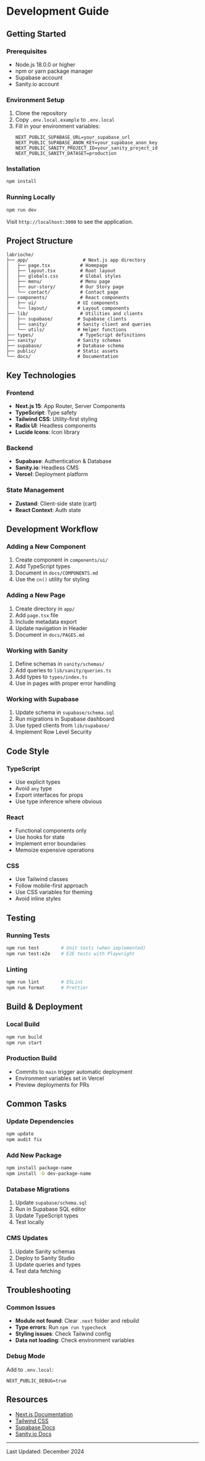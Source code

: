 # Development Guide

## Getting Started

### Prerequisites
- Node.js 18.0.0 or higher
- npm or yarn package manager
- Supabase account
- Sanity.io account

### Environment Setup
1. Clone the repository
2. Copy `.env.local.example` to `.env.local`
3. Fill in your environment variables:
   ```
   NEXT_PUBLIC_SUPABASE_URL=your_supabase_url
   NEXT_PUBLIC_SUPABASE_ANON_KEY=your_supabase_anon_key
   NEXT_PUBLIC_SANITY_PROJECT_ID=your_sanity_project_id
   NEXT_PUBLIC_SANITY_DATASET=production
   ```

### Installation
```bash
npm install
```

### Running Locally
```bash
npm run dev
```

Visit `http://localhost:3000` to see the application.

## Project Structure
```
labrioche/
├── app/                    # Next.js app directory
│   ├── page.tsx           # Homepage
│   ├── layout.tsx         # Root layout
│   ├── globals.css        # Global styles
│   ├── menu/              # Menu page
│   ├── our-story/         # Our Story page
│   └── contact/           # Contact page
├── components/            # React components
│   ├── ui/               # UI components
│   └── layout/           # Layout components
├── lib/                   # Utilities and clients
│   ├── supabase/         # Supabase clients
│   ├── sanity/           # Sanity client and queries
│   └── utils/            # Helper functions
├── types/                 # TypeScript definitions
├── sanity/               # Sanity schemas
├── supabase/             # Database schema
├── public/               # Static assets
└── docs/                 # Documentation
```

## Key Technologies

### Frontend
- **Next.js 15**: App Router, Server Components
- **TypeScript**: Type safety
- **Tailwind CSS**: Utility-first styling
- **Radix UI**: Headless components
- **Lucide Icons**: Icon library

### Backend
- **Supabase**: Authentication & Database
- **Sanity.io**: Headless CMS
- **Vercel**: Deployment platform

### State Management
- **Zustand**: Client-side state (cart)
- **React Context**: Auth state

## Development Workflow

### Adding a New Component
1. Create component in `components/ui/`
2. Add TypeScript types
3. Document in `docs/COMPONENTS.md`
4. Use the `cn()` utility for styling

### Adding a New Page
1. Create directory in `app/`
2. Add `page.tsx` file
3. Include metadata export
4. Update navigation in Header
5. Document in `docs/PAGES.md`

### Working with Sanity
1. Define schemas in `sanity/schemas/`
2. Add queries to `lib/sanity/queries.ts`
3. Add types to `types/index.ts`
4. Use in pages with proper error handling

### Working with Supabase
1. Update schema in `supabase/schema.sql`
2. Run migrations in Supabase dashboard
3. Use typed clients from `lib/supabase/`
4. Implement Row Level Security

## Code Style

### TypeScript
- Use explicit types
- Avoid `any` type
- Export interfaces for props
- Use type inference where obvious

### React
- Functional components only
- Use hooks for state
- Implement error boundaries
- Memoize expensive operations

### CSS
- Use Tailwind classes
- Follow mobile-first approach
- Use CSS variables for theming
- Avoid inline styles

## Testing

### Running Tests
```bash
npm run test        # Unit tests (when implemented)
npm run test:e2e    # E2E tests with Playwright
```

### Linting
```bash
npm run lint        # ESLint
npm run format      # Prettier
```

## Build & Deployment

### Local Build
```bash
npm run build
npm run start
```

### Production Build
- Commits to `main` trigger automatic deployment
- Environment variables set in Vercel
- Preview deployments for PRs

## Common Tasks

### Update Dependencies
```bash
npm update
npm audit fix
```

### Add New Package
```bash
npm install package-name
npm install -D dev-package-name
```

### Database Migrations
1. Update `supabase/schema.sql`
2. Run in Supabase SQL editor
3. Update TypeScript types
4. Test locally

### CMS Updates
1. Update Sanity schemas
2. Deploy to Sanity Studio
3. Update queries and types
4. Test data fetching

## Troubleshooting

### Common Issues
- **Module not found**: Clear `.next` folder and rebuild
- **Type errors**: Run `npm run typecheck`
- **Styling issues**: Check Tailwind config
- **Data not loading**: Check environment variables

### Debug Mode
Add to `.env.local`:
```
NEXT_PUBLIC_DEBUG=true
```

## Resources
- [Next.js Documentation](https://nextjs.org/docs)
- [Tailwind CSS](https://tailwindcss.com)
- [Supabase Docs](https://supabase.com/docs)
- [Sanity.io Docs](https://www.sanity.io/docs)

---

Last Updated: December 2024